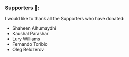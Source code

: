 ### Supporters 🎉:
I would like to thank all the Supporters who have donated:<br>

- Shaheen Alhumaydhi 
- Kaushal Parashar
- Lury Williams
- Fernando Toribio
- Oleg Belozerov
